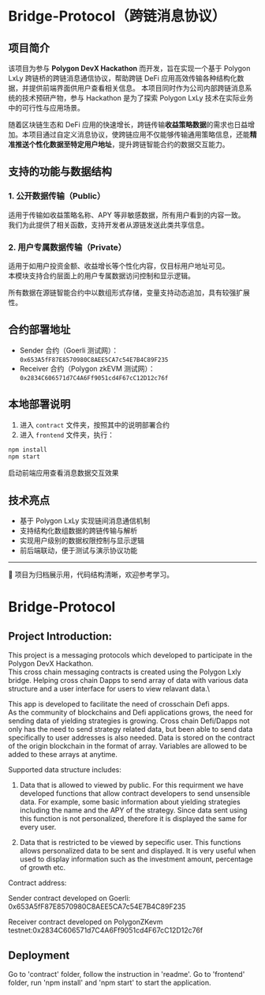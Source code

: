 
# Bridge-Protocol（跨链消息协议）

## 项目简介  
该项目为参与 **Polygon DevX Hackathon** 而开发，旨在实现一个基于 Polygon LxLy 跨链桥的跨链消息通信协议，帮助跨链 DeFi 应用高效传输各种结构化数据，并提供前端界面供用户查看相关信息。
本项目同时作为公司内部跨链消息系统的技术预研产物，参与 Hackathon 是为了探索 Polygon LxLy 技术在实际业务中的可行性与应用场景。

随着区块链生态和 DeFi 应用的快速增长，跨链传输**收益策略数据**的需求也日益增加。本项目通过自定义消息协议，使跨链应用不仅能够传输通用策略信息，还能**精准推送个性化数据至特定用户地址**，提升跨链智能合约的数据交互能力。

## 支持的功能与数据结构

### 1. **公开数据传输**（Public）  
适用于传输如收益策略名称、APY 等非敏感数据，所有用户看到的内容一致。  
我们为此提供了相关函数，支持开发者从源链发送此类共享信息。

### 2. **用户专属数据传输**（Private）  
适用于如用户投资金额、收益增长等个性化内容，仅目标用户地址可见。  
本模块支持合约层面上的用户专属数据访问控制和显示逻辑。

所有数据在源链智能合约中以数组形式存储，变量支持动态追加，具有较强扩展性。

## 合约部署地址

- Sender 合约（Goerli 测试网）：`0x653A5fF87E8570980C8AEE5CA7c54E7B4C89F235`  
- Receiver 合约（Polygon zkEVM 测试网）：`0x2834C606571d7C4A6Ff9051cd4F67cC12D12c76f`

## 本地部署说明

1. 进入 `contract` 文件夹，按照其中的说明部署合约  
2. 进入 `frontend` 文件夹，执行：

```bash
npm install
npm start
```

启动前端应用查看消息数据交互效果

## 技术亮点
- 基于 Polygon LxLy 实现链间消息通信机制
- 支持结构化数组数据的跨链传输与解析
- 实现用户级别的数据权限控制与显示逻辑
- 前后端联动，便于测试与演示协议功能

---

📂 项目为归档展示用，代码结构清晰，欢迎参考学习。


# Bridge-Protocol

## Project Introduction:
This project is a messaging protocols which developed to participate in the Polygon DevX Hackathon. \
This cross chain messaging contracts is created using the Polygon Lxly bridge. Helping cross chain Dapps to send array of data with various data structure and a user interface for users to view relavant data.\


This app is developed to facilitate the need of crosschain Defi apps. \
As the community of blockchains and Defi applications grows, the need for sending data of yielding strategies is growing. Cross chain Defi/Dapps not only has the need to send strategy related data, but been able to send data specifically to user addresses is also needed. Data is stored on the contract of the origin blockchain in the format of array. Variables are allowed to be added to these arrays at anytime. 

Supported data structure includes:
1. Data that is allowed to viewed by public.
   For this requirment we have developed functions that allow contract developers to send unsensible data. For example, some basic information about yielding strategies including the name and the APY of the strategy. Since data sent using this function is not personalized, therefore it is displayed the same for every user.  
   
2. Data that is restricted to be viewed by sepecific user.
   This functions allows personalized data to be sent and displayed. It is very useful when used to display information such as the investment amount, percentage of growth etc.


Contract address:

Sender contract developed on Goerli: 0x653A5fF87E8570980C8AEE5CA7c54E7B4C89F235

Receiver contract developed on PolygonZKevm testnet:0x2834C606571d7C4A6Ff9051cd4F67cC12D12c76f

## Deployment
Go to 'contract' folder, follow the instruction in 'readme'.
Go to 'frontend' folder, run 'npm install' and 'npm start' to start the application.


